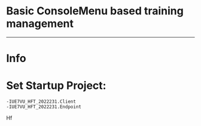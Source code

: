 # Basic ConsoleMenu based training management
-------------------------------------------
# Info
# Set Startup Project:
	-IUE7VU_HFT_2022231.Client
	-IUE7VU_HFT_2022231.Endpoint

Hf

